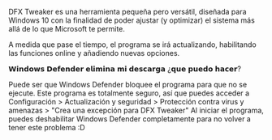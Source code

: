 DFX Tweaker es una herramienta pequeña pero versátil, diseñada para Windows 10 con la finalidad de poder ajustar (y optimizar) el sistema más allá de lo que Microsoft te permite.

A medida que pase el tiempo, el programa se irá actualizando, habilitando las funciones online y añadiendo nuevas opciones.



𝗪𝗶𝗻𝗱𝗼𝘄𝘀 𝗗𝗲𝗳𝗲𝗻𝗱𝗲𝗿 𝗲𝗹𝗶𝗺𝗶𝗻𝗮 𝗺𝗶 𝗱𝗲𝘀𝗰𝗮𝗿𝗴𝗮 ¿𝗾𝘂𝗲 𝗽𝘂𝗲𝗱𝗼 𝗵𝗮𝗰𝗲𝗿?

Puede ser que Windows Defender bloquee el programa para que no se ejecute. Este programa es totalmente seguro, así que puedes acceder a Configuración > Actualización y seguridad > Protección contra virus y amenazas > "Crea una excepción para DFX Tweaker"
Al iniciar el programa, puedes deshabilitar Windows Defender completamente para no volver a tener este problema :D
